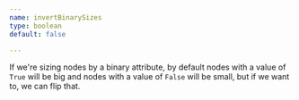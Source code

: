 ```yaml
---
name: invertBinarySizes
type: boolean
default: false

---
```


If we're sizing nodes by a binary attribute, by default nodes with a value of `True` will be big and nodes with a value of `False` will be small, but if we want to, we can flip that.
